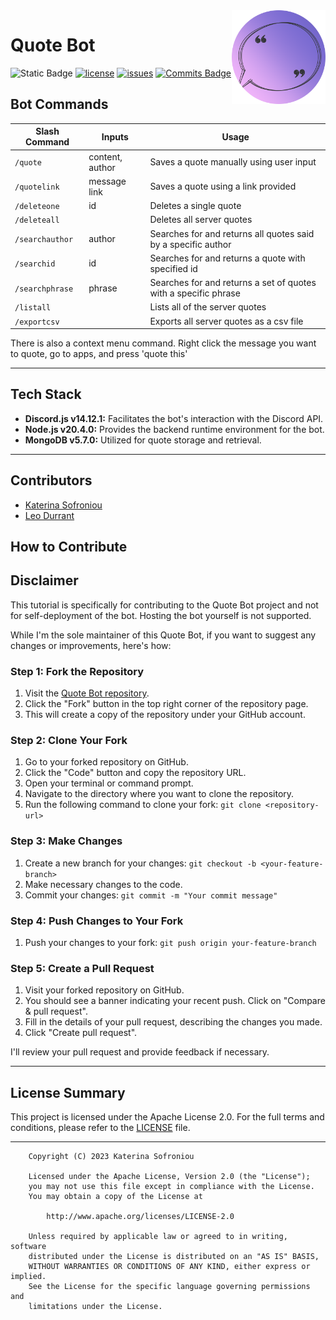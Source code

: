<img align="right" height="150" src="QuoteBot.png" alt="QuoteBot Image">

# Quote Bot

![Static Badge](https://img.shields.io/github/package-json/v/katsofroniou/quote-bot?color=pink)
[![license](https://img.shields.io/github/license/katsofroniou/quote-bot?color=d2afff)](https://github.com/katsofroniou/quote-bot/blob/main/LICENSE)
[![issues](https://img.shields.io/github/issues/katsofroniou/quote-bot?color=pink)](https://github.com/katsofroniou/quote-bot/issues)
[![Commits Badge](https://img.shields.io/github/commit-activity/m/katsofroniou/quote-bot?color=d2afff)](https://github.com/katsofroniou/quote-bot/graphs/commit-activity)

## Bot Commands
| Slash Command   | Inputs          | Usage                                                           |
|-----------------|-----------------|-----------------------------------------------------------------|
| `/quote`        | content, author | Saves a quote manually using user input                         |
| `/quotelink`    | message link    | Saves a quote using a link provided                             |
| `/deleteone`    | id              | Deletes a single quote                                          |
| `/deleteall`    |                 | Deletes all server quotes                                       |                         
| `/searchauthor` | author          | Searches for and returns all quotes said by a specific author   |
| `/searchid`     | id              | Searches for and returns a quote with specified id              |
| `/searchphrase` | phrase          | Searches for and returns a set of quotes with a specific phrase |
| `/listall`      |                 | Lists all of the server quotes                                  |
| `/exportcsv`    |                 | Exports all server quotes as a csv file                         |

There is also a context menu command. Right click the message you want to quote, go to apps, and press 'quote this'

---

## Tech Stack

- **Discord.js v14.12.1:** Facilitates the bot's interaction with the Discord API.
- **Node.js v20.4.0:** Provides the backend runtime environment for the bot.
- **MongoDB v5.7.0:** Utilized for quote storage and retrieval.

---

## Contributors
- [Katerina Sofroniou](https://github.com/katsofroniou)
- [Leo Durrant](https://github.com/zanyleonic)

## How to Contribute

## Disclaimer

This tutorial is specifically for contributing to the Quote Bot project and not for self-deployment of the bot. 
Hosting the bot yourself is not supported.

While I'm the sole maintainer of this Quote Bot, if you want to suggest any changes or improvements, here's how: 

### Step 1: Fork the Repository

1. Visit the [Quote Bot repository](https://github.com/katsofroniou/quote-bot).
2. Click the "Fork" button in the top right corner of the repository page.
3. This will create a copy of the repository under your GitHub account.

### Step 2: Clone Your Fork

1. Go to your forked repository on GitHub.
2. Click the "Code" button and copy the repository URL.
3. Open your terminal or command prompt.
4. Navigate to the directory where you want to clone the repository.
5. Run the following command to clone your fork: `git clone <repository-url>`

### Step 3: Make Changes

1. Create a new branch for your changes: `git checkout -b <your-feature-branch>`
2. Make necessary changes to the code.
3. Commit your changes: `git commit -m "Your commit message"`

### Step 4: Push Changes to Your Fork

1. Push your changes to your fork: `git push origin your-feature-branch`
### Step 5: Create a Pull Request

1. Visit your forked repository on GitHub.
2. You should see a banner indicating your recent push. Click on "Compare & pull request".
3. Fill in the details of your pull request, describing the changes you made.
4. Click "Create pull request".

I'll review your pull request and provide feedback if necessary.

---

## License Summary

This project is licensed under the Apache License 2.0. For the full terms and conditions, please refer to the [LICENSE](LICENSE) file.

---

```
    Copyright (C) 2023 Katerina Sofroniou
  
    Licensed under the Apache License, Version 2.0 (the "License"); 
    you may not use this file except in compliance with the License. 
    You may obtain a copy of the License at 
  
        http://www.apache.org/licenses/LICENSE-2.0 
  
    Unless required by applicable law or agreed to in writing, software 
    distributed under the License is distributed on an "AS IS" BASIS, 
    WITHOUT WARRANTIES OR CONDITIONS OF ANY KIND, either express or implied. 
    See the License for the specific language governing permissions and 
    limitations under the License.
```